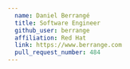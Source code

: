 ```yaml
---
  name: Daniel Berrangé
  title: Software Engineer
  github_user: berrange
  affiliation: Red Hat
  link: https://www.berrange.com
  pull_request_number: 484
---
```

